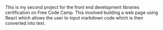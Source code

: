 This is my second project for the front end development libraries certification on Free Code Camp. This involved building a web page using React which allows the user to input markdown code which is then converted into text.
